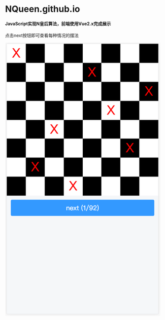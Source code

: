 # NQueen.github.io

#### JavaScript实现N皇后算法，前端使用Vue2.x完成展示
点击next按钮即可查看每种情况的摆法
<br/>

![截图](images/Screenshot.png)